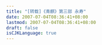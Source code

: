 ```yaml
---
title: "[转载]《青麒》第三部 永寿"
date: 2007-07-04T08:36:41+08:00
lastmod: 2007-07-04T08:36:41+08:00
draft: false
isCJKLanguage: true
---
```



